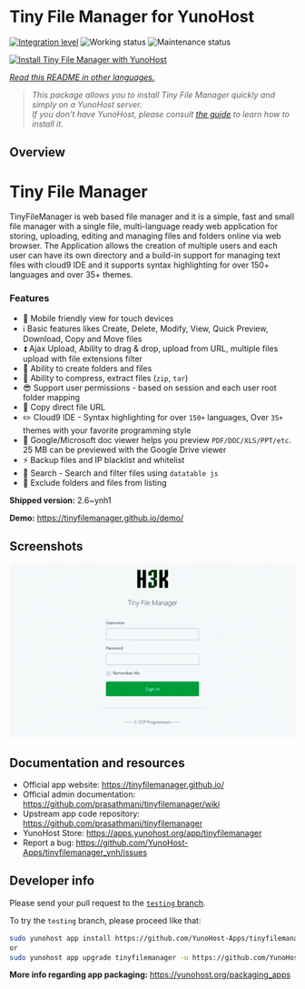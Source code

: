 <!--
N.B.: This README was automatically generated by <https://github.com/YunoHost/apps/tree/master/tools/readme_generator>
It shall NOT be edited by hand.
-->

# Tiny File Manager for YunoHost

[![Integration level](https://apps.yunohost.org/badge/integration/tinyfilemanager)](https://ci-apps.yunohost.org/ci/apps/tinyfilemanager/)
![Working status](https://apps.yunohost.org/badge/state/tinyfilemanager)
![Maintenance status](https://apps.yunohost.org/badge/maintained/tinyfilemanager)

[![Install Tiny File Manager with YunoHost](https://install-app.yunohost.org/install-with-yunohost.svg)](https://install-app.yunohost.org/?app=tinyfilemanager)

*[Read this README in other languages.](./ALL_README.md)*

> *This package allows you to install Tiny File Manager quickly and simply on a YunoHost server.*  
> *If you don't have YunoHost, please consult [the guide](https://yunohost.org/install) to learn how to install it.*

## Overview

# Tiny File Manager

TinyFileManager is web based file manager and it is a simple, fast and small file manager with a single file, multi-language ready web application for storing, uploading, editing and managing files and folders online via web browser. The Application allows the creation of multiple users and each user can have its own directory and a build-in support for managing text files with cloud9 IDE and it supports syntax highlighting for over 150+ languages and over 35+ themes.

### Features

- :iphone: Mobile friendly view for touch devices
- :information_source: Basic features likes Create, Delete, Modify, View, Quick Preview, Download, Copy and Move files
- :arrow_double_up: Ajax Upload, Ability to drag & drop, upload from URL, multiple files upload with file extensions filter
- :file_folder: Ability to create folders and files
- :gift: Ability to compress, extract files (`zip`, `tar`)
- :sunglasses: Support user permissions - based on session and each user root folder mapping
- :floppy_disk: Copy direct file URL
- :pencil2: Cloud9 IDE - Syntax highlighting for over `150+` languages, Over `35+` themes with your favorite programming style
- :page_facing_up: Google/Microsoft doc viewer helps you preview `PDF/DOC/XLS/PPT/etc`. 25 MB can be previewed with the Google Drive viewer
- :zap: Backup files and IP blacklist and whitelist
- :mag_right: Search - Search and filter files using `datatable js`
- :file_folder: Exclude folders and files from listing



**Shipped version:** 2.6~ynh1

**Demo:** <https://tinyfilemanager.github.io/demo/>

## Screenshots

![Screenshot of Tiny File Manager](./doc/screenshots/screenshot.png)

## Documentation and resources

- Official app website: <https://tinyfilemanager.github.io/>
- Official admin documentation: <https://github.com/prasathmani/tinyfilemanager/wiki>
- Upstream app code repository: <https://github.com/prasathmani/tinyfilemanager>
- YunoHost Store: <https://apps.yunohost.org/app/tinyfilemanager>
- Report a bug: <https://github.com/YunoHost-Apps/tinyfilemanager_ynh/issues>

## Developer info

Please send your pull request to the [`testing` branch](https://github.com/YunoHost-Apps/tinyfilemanager_ynh/tree/testing).

To try the `testing` branch, please proceed like that:

```bash
sudo yunohost app install https://github.com/YunoHost-Apps/tinyfilemanager_ynh/tree/testing --debug
or
sudo yunohost app upgrade tinyfilemanager -u https://github.com/YunoHost-Apps/tinyfilemanager_ynh/tree/testing --debug
```

**More info regarding app packaging:** <https://yunohost.org/packaging_apps>
